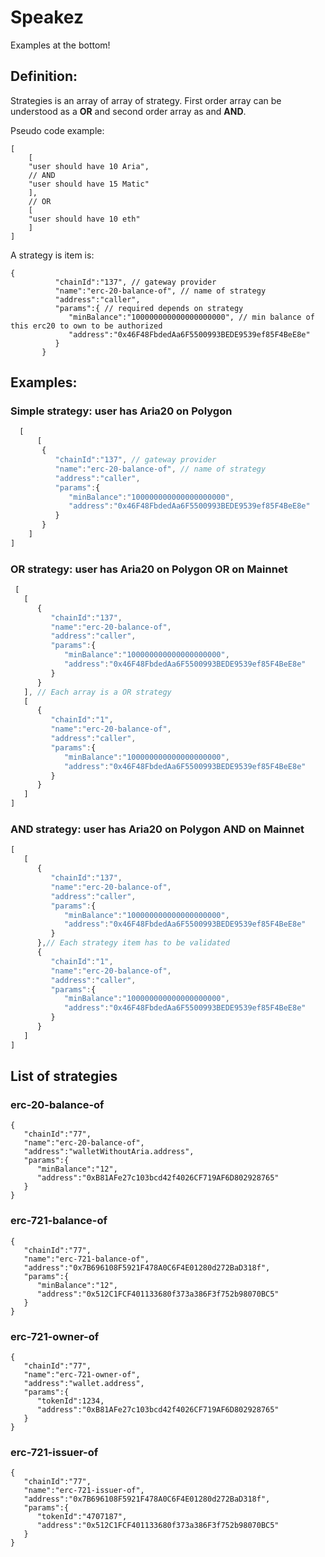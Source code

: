 

# Speakez  
  
  Examples at the bottom!
  
## Definition:  

Strategies is an array of array of strategy. First order array can be understood as a **OR** and second order array as and **AND**.

Pseudo code example:
```
[
	[
	"user should have 10 Aria", 
	// AND
	"user should have 15 Matic"
	],
	// OR
	[
	"user should have 10 eth"
	]
]
```

A strategy is item is:

```
{
	      "chainId":"137", // gateway provider
	      "name":"erc-20-balance-of", // name of strategy
	      "address":"caller",
	      "params":{ // required depends on strategy
	         "minBalance":"100000000000000000000", // min balance of this erc20 to own to be authorized
	         "address":"0x46F48FbdedAa6F5500993BEDE9539ef85F4BeE8e"
	      }
	   }
```

## Examples:  
  
### Simple strategy: user has Aria20  on Polygon
  
```javascript  
  [
	  [
	   {
	      "chainId":"137", // gateway provider
	      "name":"erc-20-balance-of", // name of strategy
	      "address":"caller",
	      "params":{
	         "minBalance":"100000000000000000000",
	         "address":"0x46F48FbdedAa6F5500993BEDE9539ef85F4BeE8e"
	      }
	   }
	]
]
```

### OR strategy: user has Aria20  on Polygon **OR** on Mainnet
 
```javascript  
 [
   [
      {
         "chainId":"137",
         "name":"erc-20-balance-of",
         "address":"caller",
         "params":{
            "minBalance":"100000000000000000000",
            "address":"0x46F48FbdedAa6F5500993BEDE9539ef85F4BeE8e"
         }
      }
   ], // Each array is a OR strategy
   [
      {
         "chainId":"1",
         "name":"erc-20-balance-of",
         "address":"caller",
         "params":{
            "minBalance":"100000000000000000000",
            "address":"0x46F48FbdedAa6F5500993BEDE9539ef85F4BeE8e"
         }
      }
   ]
]
```


### AND strategy: user has Aria20  on Polygon **AND** on Mainnet
 
```javascript  
[
   [
      {
         "chainId":"137",
         "name":"erc-20-balance-of",
         "address":"caller",
         "params":{
            "minBalance":"100000000000000000000",
            "address":"0x46F48FbdedAa6F5500993BEDE9539ef85F4BeE8e"
         }
      },// Each strategy item has to be validated
      {
         "chainId":"1",
         "name":"erc-20-balance-of",
         "address":"caller",
         "params":{
            "minBalance":"100000000000000000000",
            "address":"0x46F48FbdedAa6F5500993BEDE9539ef85F4BeE8e"
         }
      }
   ]
]
```
## List of strategies



### erc-20-balance-of


```
{
   "chainId":"77",
   "name":"erc-20-balance-of",
   "address":"walletWithoutAria.address",
   "params":{
      "minBalance":"12",
      "address":"0xB81AFe27c103bcd42f4026CF719AF6D802928765"
   }
}
```


### erc-721-balance-of

```
{
   "chainId":"77",
   "name":"erc-721-balance-of",
   "address":"0x7B696108F5921F478A0C6F4E01280d272BaD318f",
   "params":{
      "minBalance":"12",
      "address":"0x512C1FCF401133680f373a386F3f752b98070BC5"
   }
}
```

###  erc-721-owner-of
```
{
   "chainId":"77",
   "name":"erc-721-owner-of",
   "address":"wallet.address",
   "params":{
      "tokenId":1234,
      "address":"0xB81AFe27c103bcd42f4026CF719AF6D802928765"
   }
}
```

###  erc-721-issuer-of
```
{
   "chainId":"77",
   "name":"erc-721-issuer-of",
   "address":"0x7B696108F5921F478A0C6F4E01280d272BaD318f",
   "params":{
      "tokenId":"4707187",
      "address":"0x512C1FCF401133680f373a386F3f752b98070BC5"
   }
}
```
